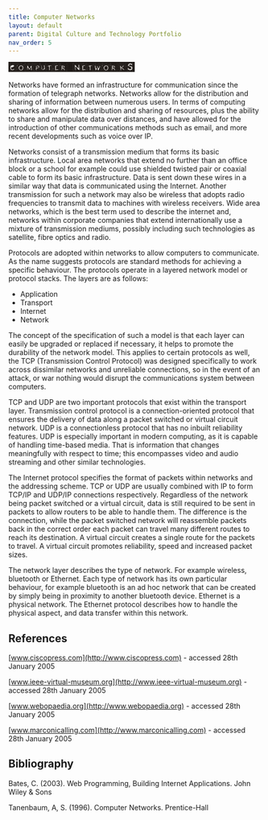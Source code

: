 ```yaml
---
title: Computer Networks
layout: default
parent: Digital Culture and Technology Portfolio
nav_order: 5
---
```


![](../images/titles/computernetworks.jpg)

Networks have formed an infrastructure for communication since the formation of telegraph networks. Networks allow for the distribution and sharing of information between numerous users. In terms of computing networks allow for the distribution and sharing of resources, plus the ability to share and manipulate data over distances, and have allowed for the introduction of other communications methods such as email, and more recent developments such as voice over IP.

Networks consist of a transmission medium that forms its basic infrastructure. Local area networks that extend no further than an office block or a school for example could use shielded twisted pair or coaxial cable to form its basic infrastructure. Data is sent down these wires in a similar way that data is communicated using the Internet. Another transmission for such a network may also be wireless that adopts radio frequencies to transmit data to machines with wireless receivers. Wide area networks, which is the best term used to describe the internet and, networks within corporate companies that extend internationally use a mixture of transmission mediums, possibly including such technologies as satellite, fibre optics and radio.

Protocols are adopted within networks to allow computers to communicate. As the name suggests protocols are standard methods for achieving a specific behaviour. The protocols operate in a layered network model or protocol stacks. The layers are as follows:

* Application
* Transport
* Internet
* Network

The concept of the specification of such a model is that each layer can easily be upgraded or replaced if necessary, it helps to promote the durability of the network model. This applies to certain protocols as well, the TCP (Transmission Control Protocol) was designed specifically to work across dissimilar networks and unreliable connections, so in the event of an attack, or war nothing would disrupt the communications system between computers.

TCP and UDP are two important protocols that exist within the transport layer. Transmission control protocol is a connection-oriented protocol that ensures the delivery of data along a packet switched or virtual circuit network. UDP is a connectionless protocol that has no inbuilt reliability features. UDP is especially important in modern computing, as it is capable of handling time-based media. That is information that changes meaningfully with respect to time; this encompasses video and audio streaming and other similar technologies.

The Internet protocol specifies the format of packets within networks and the addressing scheme. TCP or UDP are usually combined with IP to form TCP/IP and UDP/IP connections respectively. Regardless of the network being packet switched or a virtual circuit, data is still required to be sent in packets to allow routers to be able to handle them. The difference is the connection, while the packet switched network will reassemble packets back in the correct order each packet can travel many different routes to reach its destination. A virtual circuit creates a single route for the packets to travel. A virtual circuit promotes reliability, speed and increased packet sizes.

The network layer describes the type of network. For example wireless, bluetooth or Ethernet. Each type of network has its own particular behaviour, for example bluetooth is an ad hoc network that can be created by simply being in proximity to another bluetooth device. Ethernet is a physical network. The Ethernet protocol describes how to handle the physical aspect, and data transfer within this network.

## References

[www.ciscopress.com](http://www.ciscopress.com) \- accessed 28th January 2005

[www.ieee-virtual-museum.org](http://www.ieee-virtual-museum.org) \- accessed 28th January 2005

[www.webopaedia.org](http://www.webopaedia.org) \- accessed 28th January 2005

[www.marconicalling.com](http://www.marconicalling.com) \- accessed 28th January 2005

## Bibliography

Bates, C. (2003). Web Programming, Building Internet Applications. John Wiley & Sons

Tanenbaum, A, S. (1996). Computer Networks. Prentice-Hall
